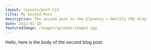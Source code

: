 ```yaml
---
layout: layouts/post.njk
title: My Second Post
description: The second post on the Eleventy + Netlify CMS blog
date: 2022-01-10
featuredImage: /images/uploads/image1.jpg
---
```


Hello, here is the body of the second blog post.